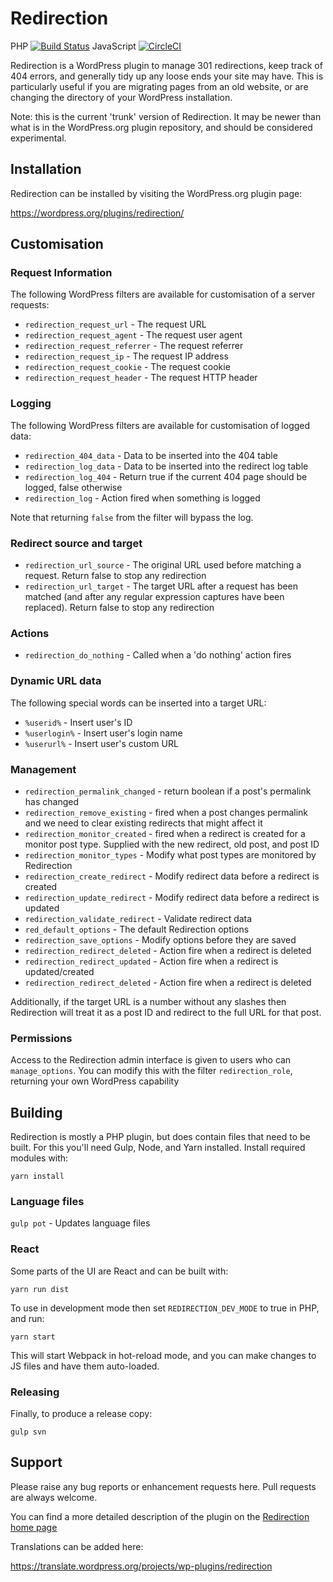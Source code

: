 # Redirection

PHP [![Build Status](https://travis-ci.org/johngodley/redirection.svg?branch=master)](https://travis-ci.org/johngodley/redirection)
JavaScript [![CircleCI](https://circleci.com/gh/johngodley/redirection.svg?style=svg)](https://circleci.com/gh/johngodley/redirection)

Redirection is a WordPress plugin to manage 301 redirections, keep track of 404 errors, and generally tidy up any loose ends your site may have. This is particularly useful if you are migrating pages from an old website, or are changing the directory of your WordPress installation.

Note: this is the current 'trunk' version of Redirection. It may be newer than what is in the WordPress.org plugin repository, and should be considered experimental.

## Installation
Redirection can be installed by visiting the WordPress.org plugin page:

https://wordpress.org/plugins/redirection/

## Customisation

### Request Information

The following WordPress filters are available for customisation of a server requests:

- `redirection_request_url` - The request URL
- `redirection_request_agent` - The request user agent
- `redirection_request_referrer` - The request referrer
- `redirection_request_ip` - The request IP address
- `redirection_request_cookie` - The request cookie
- `redirection_request_header` - The request HTTP header

### Logging

The following WordPress filters are available for customisation of logged data:

- `redirection_404_data` - Data to be inserted into the 404 table
- `redirection_log_data` - Data to be inserted into the redirect log table
- `redirection_log_404` - Return true if the current 404 page should be logged, false otherwise
- `redirection_log` - Action fired when something is logged

Note that returning `false` from the filter will bypass the log.

### Redirect source and target

- `redirection_url_source` - The original URL used before matching a request. Return false to stop any redirection
- `redirection_url_target` - The target URL after a request has been matched (and after any regular expression captures have been replaced). Return false to stop any redirection

### Actions

- `redirection_do_nothing` - Called when a 'do nothing' action fires

### Dynamic URL data

The following special words can be inserted into a target URL:

- `%userid%` - Insert user's ID
- `%userlogin%` - Insert user's login name
- `%userurl%` - Insert user's custom URL

### Management

- `redirection_permalink_changed` - return boolean if a post's permalink has changed
- `redirection_remove_existing` - fired when a post changes permalink and we need to clear existing redirects that might affect it
- `redirection_monitor_created` - fired when a redirect is created for a monitor post type. Supplied with the new redirect, old post, and post ID
- `redirection_monitor_types` - Modify what post types are monitored by Redirection
- `redirection_create_redirect` - Modify redirect data before a redirect is created
- `redirection_update_redirect` - Modify redirect data before a redirect is updated
- `redirection_validate_redirect` - Validate redirect data
- `red_default_options` - The default Redirection options
- `redirection_save_options` - Modify options before they are saved
- `redirection_redirect_deleted` - Action fire when a redirect is deleted
- `redirection_redirect_updated` - Action fire when a redirect is updated/created
- `redirection_redirect_deleted` - Action fire when a redirect is deleted

Additionally, if the target URL is a number without any slashes then Redirection will treat it as a post ID and redirect to the full URL for that post.

### Permissions

Access to the Redirection admin interface is given to users who can `manage_options`. You can modify this with the filter `redirection_role`, returning your
own WordPress capability

## Building

Redirection is mostly a PHP plugin, but does contain files that need to be built. For this you'll need Gulp, Node, and Yarn installed. Install required modules with:

`yarn install`

### Language files

`gulp pot` - Updates language files

### React

Some parts of the UI are React and can be built with:

`yarn run dist`

To use in development mode then set `REDIRECTION_DEV_MODE` to true in PHP, and run:

`yarn start`

This will start Webpack in hot-reload mode, and you can make changes to JS files and have them auto-loaded.

### Releasing

Finally, to produce a release copy:

`gulp svn`

## Support

Please raise any bug reports or enhancement requests here. Pull requests are always welcome.

You can find a more detailed description of the plugin on the [Redirection home page](https://redirection.me)

Translations can be added here:

https://translate.wordpress.org/projects/wp-plugins/redirection
